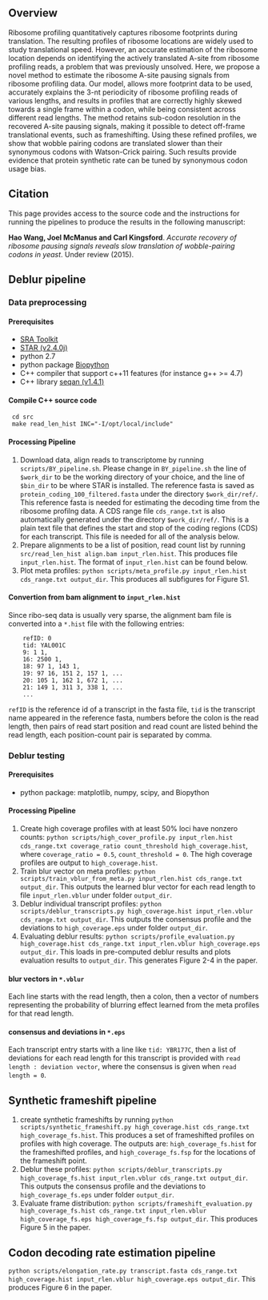 Overview
------
Ribosome profiling quantitatively captures ribosome footprints during translation. The resulting profiles of ribosome locations are widely used to study translational speed. However, an accurate estimation of the ribosome location depends on identifying the actively translated A-site from ribosome profiling reads, a problem that was previously unsolved. Here, we propose a novel method to estimate the ribosome A-site pausing signals from ribosome profiling data. Our model, allows more footprint data to be used, accurately explains the 3-nt periodicity of ribosome profiling reads of various lengths, and results in profiles that are correctly highly skewed towards a single frame within a codon, while being consistent across different read lengths. The method retains sub-codon resolution in the recovered A-site pausing signals, making it possible to detect off-frame translational events, such as frameshifting. Using these refined profiles, we show that wobble pairing codons are translated slower than their synonymous codons with Watson-Crick pairing. Such results provide evidence that protein synthetic rate can be tuned by synonymous codon usage bias.

Citation
------
This page provides access to the source code and the instructions for running the pipelines to produce the results in the following manuscript:

__Hao Wang, Joel McManus and Carl Kingsford__. *Accurate recovery of ribosome pausing signals reveals slow translation of wobble-pairing codons in yeast*. Under review (2015).

Deblur pipeline
------
### Data preprocessing
#### Prerequisites
* [SRA Toolkit](http://www.ncbi.nlm.nih.gov/Traces/sra/sra.cgi?view=software)
* [STAR (v2.4.0j)](https://github.com/alexdobin/STAR/releases/tag/STAR_2.4.0j)
* python 2.7 
* python package [Biopython](http://biopython.org/wiki/Main_Page)
* C++ compiler that support c++11 features (for instance g++ >= 4.7)
* C++ library [seqan (v1.4.1)](http://www.seqan.de/)

#### Compile C++ source code

     cd src
     make read_len_hist INC="-I/opt/local/include"

#### Processing Pipeline
1. Download data, align reads to transcriptome by running `scripts/BY_pipeline.sh`.
Please change in `BY_pipeline.sh` the line of `$work_dir` to be the working directory of your choice, and the line of `$bin_dir` to be where STAR is installed. The reference fasta is saved as `protein_coding_100_filtered.fasta` under the directory `$work_dir/ref/`. This reference fasta is needed for estimating the decoding time from the ribosome profilng data. A CDS range file `cds_range.txt` is also automatically generated under the directory `$work_dir/ref/`. This is a plain text file that defines the start and stop of the coding regions (CDS) for each transcript. This file is needed for all of the analysis below.
2. Prepare alignments to be a list of position, read count list by running `src/read_len_hist align.bam input_rlen.hist`. This produces file `input_rlen.hist`. The format of `input_rlen.hist` can be found below.
3. Plot meta profiles: `python scripts/meta_profile.py input_rlen.hist cds_range.txt output_dir`. This produces all subfigures for Figure S1. 

#### Convertion from bam alignment to `input_rlen.hist`
Since ribo-seq data is usually very sparse, the alignment bam file is converted into a `*.hist` file with the following entries:
~~~~~
	refID: 0
	tid: YAL001C
	9: 1 1,
	16: 2500 1,
	18: 97 1, 143 1,
	19: 97 16, 151 2, 157 1, ...
	20: 105 1, 162 1, 672 1, ...
	21: 149 1, 311 3, 338 1, ...
	...
~~~~~
`refID` is the reference id of a transcript in the fasta file, `tid` is the transcript name appeared in the reference fasta, numbers before the colon is the read length, then pairs of read start position and read count are listed behind the read length, each position-count pair is separated by comma.

### Deblur testing
#### Prerequisites
* python package: matplotlib, numpy, scipy, and Biopython

#### Processing Pipeline
1. Create high coverage profiles with at least 50% loci have nonzero counts: `python scripts/high_cover_profile.py input_rlen.hist cds_range.txt coverage_ratio count_threshold high_coverage.hist`, where `coverage_ratio = 0.5`, `count_threshold = 0`. The high coverage profiles are output to `high_coverage.hist`. 
2. Train blur vector on meta profiles: `python scripts/train_vblur_from_meta.py input_rlen.hist cds_range.txt output_dir`. This outputs the learned blur vector for each read length to file `input_rlen.vblur` under folder `output_dir`.
3. Deblur individual transcript profiles: `python scripts/deblur_transcripts.py high_coverage.hist input_rlen.vblur cds_range.txt output_dir`. This outputs the consensus profile and the deviations to `high_coverage.eps` under folder `output_dir`.
4. Evaluating deblur results: `python scripts/profile_evaluation.py high_coverage.hist cds_range.txt input_rlen.vblur high_coverage.eps output_dir`. This loads in pre-computed deblur results and plots evaluation results to `output_dir`. This generates Figure 2-4 in the paper.

#### blur vectors in `*.vblur`
Each line starts with the read length, then a colon, then a vector of numbers representing the probability of blurring effect learned from the meta profiles for that read length.

#### consensus and deviations in `*.eps`
Each transcript entry starts with a line like `tid: YBR177C`, then a list of deviations for each read length for this transcript is provided with `read length : deviation vector`, where the consensus is given when `read length = 0`.

Synthetic frameshift pipeline
------
1. create synthetic frameshifts by running `python scripts/synthetic_frameshift.py high_coverage.hist cds_range.txt high_coverage_fs.hist`. This produces a set of frameshifted profiles on profiles with high coverage. The outputs are: `high_coverage_fs.hist` for the frameshifted profiles, and `high_coverage_fs.fsp` for the locations of the frameshift point.
2. Deblur these profiles: `python scripts/deblur_transcripts.py high_coverage_fs.hist input_rlen.vblur cds_range.txt output_dir`. This outputs the consensus profile and the deviations to `high_coverage_fs.eps` under folder `output_dir`.
1. Evaluate frame distribution: `python scripts/frameshift_evaluation.py high_coverage_fs.hist cds_range.txt input_rlen.vblur high_coverage_fs.eps high_coverage_fs.fsp output_dir`. This produces Figure 5 in the paper.

Codon decoding rate estimation pipeline
------
`python scripts/elongation_rate.py transcript.fasta cds_range.txt high_coverage.hist input_rlen.vblur high_coverage.eps output_dir`. This produces Figure 6 in the paper.
